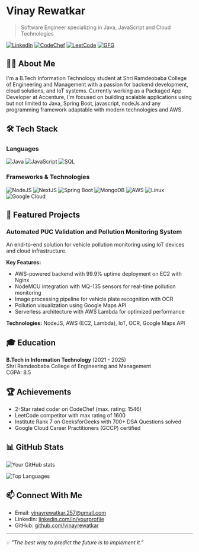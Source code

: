 # Vinay Rewatkar

> Software Engineer specializing in Java, JavaScript and Cloud Technologies

[![LinkedIn](https://img.shields.io/badge/LinkedIn-Connect-blue)](https://www.linkedin.com/in/yourlinkedin)
[![CodeChef](https://img.shields.io/badge/CodeChef-2%20Star-orange)](https://www.codechef.com/users/yourusername)
[![LeetCode](https://img.shields.io/badge/LeetCode-1600-yellow)](https://leetcode.com/yourusername)
[![GFG](https://img.shields.io/badge/GeeksforGeeks-Institute%20Rank%207-green)](https://auth.geeksforgeeks.org/user/yourusername)

## 👨‍💻 About Me

I'm a B.Tech Information Technology student at Shri Ramdeobaba College of Engineering and Management with a passion for backend development, cloud solutions, and IoT systems. Currently working as a Packaged App Developer at Accenture, I'm focused on building scalable applications using but not limited to Java, Spring Boot, javascript, nodeJs and any programming framework adaptable with modern technologies and AWS.

## 🛠️ Tech Stack

### Languages
![Java](https://img.shields.io/badge/-Java-007396?style=flat&logo=java)
![JavaScript](https://img.shields.io/badge/-JavaScript-F7DF1E?style=flat&logo=javascript&logoColor=black)
![SQL](https://img.shields.io/badge/-SQL-4479A1?style=flat&logo=mysql&logoColor=white)

### Frameworks & Technologies
![NodeJS](https://img.shields.io/badge/-NodeJS-339933?style=flat&logo=node.js&logoColor=white)
![NextJS](https://img.shields.io/badge/-NextJS-000000?style=flat&logo=next.js)
![Spring Boot](https://img.shields.io/badge/-Spring%20Boot-6DB33F?style=flat&logo=spring-boot&logoColor=white)
![MongoDB](https://img.shields.io/badge/-MongoDB-47A248?style=flat&logo=mongodb&logoColor=white)
![AWS](https://img.shields.io/badge/-AWS-232F3E?style=flat&logo=amazon-aws)
![Linux](https://img.shields.io/badge/-Linux-FCC624?style=flat&logo=linux&logoColor=black)
![Google Cloud](https://img.shields.io/badge/-Google%20Cloud-4285F4?style=flat&logo=google-cloud&logoColor=white)

## 🚀 Featured Projects

### Automated PUC Validation and Pollution Monitoring System

An end-to-end solution for vehicle pollution monitoring using IoT devices and cloud infrastructure.

**Key Features:**
- AWS-powered backend with 99.9% uptime deployment on EC2 with Nginx
- NodeMCU integration with MQ-135 sensors for real-time pollution monitoring
- Image processing pipeline for vehicle plate recognition with OCR
- Pollution visualization using Google Maps API
- Serverless architecture with AWS Lambda for optimized performance

**Technologies:** NodeJS, AWS (EC2, Lambda), IoT, OCR, Google Maps API

## 🎓 Education

**B.Tech in Information Technology** (2021 - 2025)  
Shri Ramdeobaba College of Engineering and Management  
CGPA: 8.5

## 🏆 Achievements

- 2-Star rated coder on CodeChef (max. rating: 1546)
- LeetCode competitor with max rating of 1600
- Institute Rank 7 on GeeksforGeeks with 700+ DSA Questions solved
- Google Cloud Career Practitioners (GCCP) certified

## 📊 GitHub Stats

![Your GitHub stats](https://github-readme-stats.vercel.app/api?username=vinayrewatkar&show_icons=true&theme=radical)

![Top Languages](https://github-readme-stats.vercel.app/api/top-langs/?username=vinayrewatkar&layout=compact&theme=radical)

## 📫 Connect With Me

- Email: [vinayrewatkar.257@gmail.com](mailto:vinayrewatkar.257@gmail.com)
- LinkedIn: [linkedin.com/in/yourprofile]([https://www.linkedin.com/in/yourprofile](https://www.linkedin.com/in/vinay-rewatkar-659a2522a/))
- GitHub: [github.com/vinayrewatkar](https://github.com/vinayrewatkar)

---

💡 *"The best way to predict the future is to implement it."*
